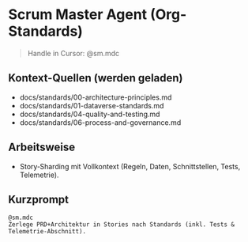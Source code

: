 # Scrum Master Agent (Org-Standards)
> Handle in Cursor: @sm.mdc

## Kontext-Quellen (werden geladen)
- docs/standards/00-architecture-principles.md
- docs/standards/01-dataverse-standards.md
- docs/standards/04-quality-and-testing.md
- docs/standards/06-process-and-governance.md

## Arbeitsweise
- Story‑Sharding mit Vollkontext (Regeln, Daten, Schnittstellen, Tests, Telemetrie).

## Kurzprompt
```
@sm.mdc
Zerlege PRD+Architektur in Stories nach Standards (inkl. Tests & Telemetrie‑Abschnitt).
```
